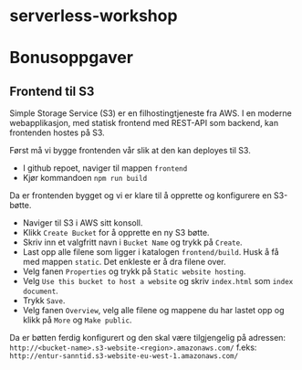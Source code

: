 # serverless-workshop

# Bonusoppgaver

## Frontend til S3

Simple Storage Service (S3) er en filhostingtjeneste fra AWS. I en moderne webapplikasjon, med statisk frontend med REST-API som backend, kan frontenden hostes på S3.

Først må vi bygge frontenden vår slik at den kan deployes til S3.

- I github repoet, naviger til mappen `frontend`
- Kjør kommandoen `npm run build`

Da er frontenden bygget og vi er klare til å opprette og konfigurere en S3-bøtte.

- Naviger til S3 i AWS sitt konsoll.
- Klikk `Create Bucket` for å opprette en ny S3 bøtte.
- Skriv inn et valgfritt navn i `Bucket Name` og trykk på `Create`.
- Last opp alle filene som ligger i katalogen `frontend/build`. Husk å få med mappen `static`. Det enkleste er å dra filene over.
- Velg fanen `Properties` og trykk på `Static website hosting`.
- Velg `Use this bucket to host a website` og skriv `index.html` som `index document`.
- Trykk `Save`.
- Velg fanen `Overview`, velg alle filene og mappene du har lastet opp og klikk på `More` og `Make public`.

Da er bøtten ferdig konfigurert og den skal være tilgjengelig på adressen: `http://<bucket-name>.s3-website-<region>.amazonaws.com/` f.eks: `http://entur-sanntid.s3-website-eu-west-1.amazonaws.com/`
